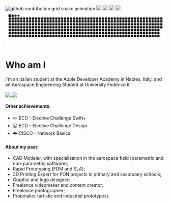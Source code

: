 <!-- # Hey there! Welcome to the playground :wave: -->

<!-- ![Alt Text](https://raw.githubusercontent.com/saadeghi/saadeghi/master/dino.gif) -->

<picture>
  <source media="(prefers-color-scheme: dark)" srcset="http://readme-typing-svg.herokuapp.com?font=Helvetica&weight=800&size=40&duration=1000&pause=1200&color=FFFFFF&center=true&vCenter=true&multiline=true&width=800&height=80&lines=%F0%9F%9A%80+Hey+there!+Welcome+to+the+playground++%F0%9F%9A%80;%E2%9C%A8+Check+my+personal+page+too+%E2%9C%A8">
  <source media="(prefers-color-scheme: light)" srcset="http://readme-typing-svg.herokuapp.com?font=Helvetica&weight=800&size=40&duration=1000&pause=1200&color=000000&center=true&vCenter=true&multiline=true&width=800&height=80&lines=%F0%9F%9A%80+Hey+there!+Welcome+to+the+playground++%F0%9F%9A%80;%E2%9C%A8+Check+my+personal+page+too+%E2%9C%A8">
  <img alt="github contribution grid snake animation" src="http://readme-typing-svg.herokuapp.com?font=Helvetica&weight=800&size=40&duration=1000&pause=1200&color=000000&center=true&vCenter=true&multiline=true&width=800&height=80&lines=%F0%9F%9A%80+Hey+there!+Welcome+to+the+playground++%F0%9F%9A%80;%E2%9C%A8+Check+my+personal+page+too+%E2%9C%A8" width="900" height="200">
</picture>

<img src = "https://img.shields.io/badge/pages-website-darkblue?logo=github&style=for-the-badge">
<img src = "https://img.shields.io/badge/Linkedin-blue?logo=linkedin&style=for-the-badge">
<img src = "https://img.shields.io/badge/Twitter-lightblue?logo=twitter&style=for-the-badge">
<img src = "https://img.shields.io/badge/medium-black?logo=medium&style=for-the-badge">


<picture>
  <source media="(prefers-color-scheme: dark)" srcset="https://raw.githubusercontent.com/palant-dev/palant-dev/output/github-contribution-grid-snake-dark.svg">
  <source media="(prefers-color-scheme: light)" srcset="https://raw.githubusercontent.com/palant-dev/palant-dev/output/github-contribution-grid-snake.svg">
  <img alt="github contribution grid snake animation" src="https://raw.githubusercontent.com/palant-dev/palant-dev/output/github-contribution-grid-snake.svg">
</picture>

# Who am I

<p>I'm an Italian student at the Apple Developer Academy in Naples, Italy, and an Aerospace Engineering Student at University Federico II.</p>
    <a href="">
  <img align="center" src="https://github-readme-stats.vercel.app/api?username=palant-dev&show_icons=true&theme=transparent" />
</a>
<a href="">
  <img align="center" src="https://github-readme-stats.vercel.app/api/top-langs/?username=palant-dev&layout=compact&theme=transparent" />
</a>
    </div>
    <h4><strong>Other achievements:</strong></h4>
    <ul>
        <li>✏️ ECD - Elective Challenge Swift+</li>
        <li>💻 ECD - Elective Challenge Design</li>
        <li>☁️ CISCO - Network Basics</li>
    </ul>
    <div>
    <h4><strong>About my past:</strong></h4>
    <ul>
        <li>CAD Modeler, with specialization in the aerospace field (parametric and non-parametric software);</li>
        <li>Rapid Prototyping (FDM and SLA);</li>
        <li>3D Printing Expert for PON projects in primary and secondary schools;</li>
        <li>Graphic and logo designer;</li>
        <li>Freelance videomaker and content creator;</li>
        <li>Freelance photographer;</li>
        <li>Propmaker (artistic and industrial prototypes).</li>
    </ul>
    <div>

